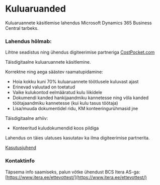 # Kuluaruanded
Kuluaruannete käsitlemise lahendus Microsoft Dynamics 365 Business Central tarbeks.

### Lahendus hõlmab:
Lihtne seadistus ning ühendus digiteerimise partneriga  [CostPocket.com](https://costpocket.com/en)

Täisdigitaalne kuluaruannete käsitlemine.

Korrektne ning aega säästev raamatupidamine:
- Hoia kokku kuni 70% kuluaruannete töötlusele kuluvast ajast
- Erinevad valuutad on toetatud
- Vaike kulukontod eelmääratud kulu liikidele
- Dokumendi kanded hankijaandmiku kannetesse ning võla kanded töötajaandmiku kannetesse (kui kulu tasus töötaja)
- Lisa/muuda dokumentidel ridu, KM konteeringurühmasid jne

Täisdigitaalne arhiiv:
- Konteeritud kuludokumendid koos pildiga

Lahendus on täies ulatuses kasutatav ka ilma digiteerimise partnerita.

[Kasutusjuhend](help.md)

### Kontaktinfo
Täpsema info saamiseks, palun võtke ühendust BCS Itera AS-ga:  [https://www.itera.ee/ettevottest/](https://www.itera.ee/ettevottest/)
